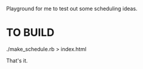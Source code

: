 Playground for me to test out some scheduling ideas.

# TO BUILD
./make_schedule.rb > index.html

That's it.

